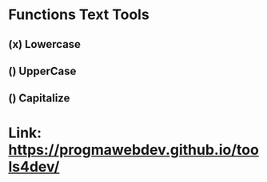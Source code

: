 # Functions Text Tools
## (x) Lowercase
## () UpperCase
## () Capitalize

# Link: https://progmawebdev.github.io/tools4dev/

